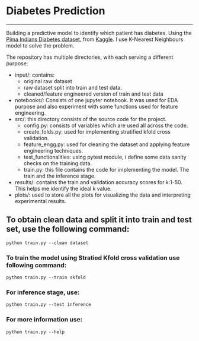 # Diabetes Prediction
***

Building a predictive model to identify which patient has diabetes. Using the [Pima Indians Diabetes dataset.](https://www.kaggle.com/uciml/pima-indians-diabetes-database?select=diabetes.csv) from [Kaggle](https://www.kaggle.com/). I use K-Nearest Neighbours model to solve the problem.

The repository has multiple directories, with each serving a different purpose:
- input/: contains:
    - original raw dataset
    - raw dataset split into train and test data.
    - cleaned/feature engineered version of train and test data
- notebooks/: Consists of one jupyter notebook. It was used for EDA purpose and also experiment with some functions used for feature engineering.
- src/: this directory consists of the source code for the project.
    - config.py: consists of variables which are used all across the code.
    - create_folds.py: used for implementing stratified kfold cross validation.
    - feature_engg.py: used for cleaning the dataset and applying feature engineering techniques.
    - test_functionalities: using pytest module, i define some data sanity checks on the training data.
    - train.py: this file contains the code for implementing the model. The train and the inference stage.
 - results/: contains the train and validation accuracy scores for k:1-50. This helps me identify the ideal k value.
 - plots/: used to store all the plots for visualizing the data and interpreting experimental results.

## To obtain clean data and split it into train and test set, use the following command:
  ```python train.py --clean dataset```
  
### To train the model using Stratied Kfold cross validation use following command:
  ```python train.py --train skfold```

### For inference stage, use:
  ```python train.py --test inference```

### For more information use:
  ```python train.py --help```
